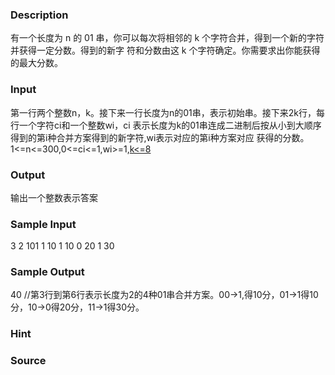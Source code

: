 
### Description
有一个长度为 n 的 01 串，你可以每次将相邻的 k 个字符合并，得到一个新的字符并获得一定分数。得到的新字
符和分数由这 k 个字符确定。你需要求出你能获得的最大分数。

### Input
第一行两个整数n，k。接下来一行长度为n的01串，表示初始串。接下来2k行，每行一个字符ci和一个整数wi，ci
表示长度为k的01串连成二进制后按从小到大顺序得到的第i种合并方案得到的新字符,wi表示对应的第i种方案对应
获得的分数。1<=n<=300,0<=ci<=1,wi>=1,[k<=8](http://www.lydsy.com/JudgeOnline/wttl/thread.php?tid=2970)

### Output
输出一个整数表示答案

### Sample Input
3 2
101
1 10
1 10
0 20
1 30
### Sample Output
40
//第3行到第6行表示长度为2的4种01串合并方案。00->1,得10分，01->1得10分，10->0得20分，11->1得30分。
### Hint

### Source
